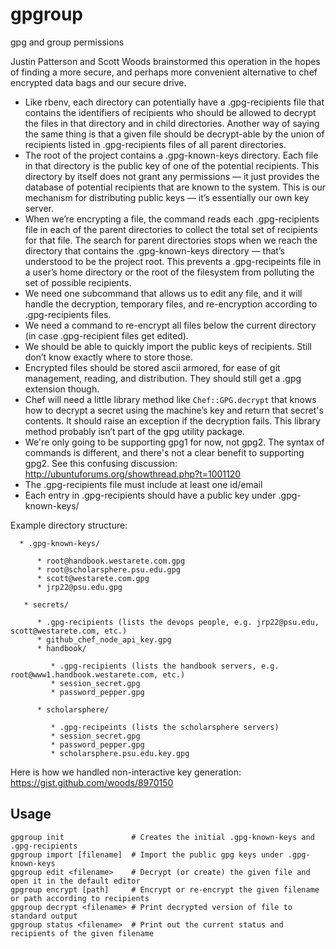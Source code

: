 gpgroup
=======

gpg and group permissions

Justin Patterson and Scott Woods brainstormed this operation in the hopes of finding a more secure,
and perhaps more convenient alternative to chef encrypted data bags and our secure drive.

- Like rbenv, each directory can potentially have a .gpg-recipients file that contains the
  identifiers of recipients who should be allowed to decrypt the files in that directory and in
  child directories. Another way of saying the same thing is that a given file should be
  decrypt-able by the union of recipients listed in .gpg-recipients files of all parent directories.
- The root of the project contains a .gpg-known-keys directory. Each file in that directory is the
  public key of one of the potential recipients. This directory by itself does not grant any
  permissions — it just provides the database of potential recipients that are known to the system.
  This is our mechanism for distributing public keys — it’s essentially our own key server.
- When we’re encrypting a file, the command reads each .gpg-recipients file in each of the parent
  directories to collect the total set of recipients for that file. The search for parent
  directories stops when we reach the directory that contains the .gpg-known-keys directory —
  that’s understood to be the project root. This prevents a .gpg-recipeints file in a user’s home
  directory or the root of the filesystem from polluting the set of possible recipients.
- We need one subcommand that allows us to edit any file, and it will handle the decryption,
  temporary files, and re-encryption according to .gpg-recipients files.
- We need a command to re-encrypt all files below the current directory (in case .gpg-recipient
  files get edited).
- We should be able to quickly import the public keys of recipients. Still don’t know exactly
  where to store those.
- Encrypted files should be stored ascii armored, for ease of git management, reading, and
  distribution. They should still get a .gpg extension though.
- Chef will need a little library method like `Chef::GPG.decrypt` that knows how to decrypt a
  secret using the machine’s key and return that secret's contents. It should raise an exception
  if the decryption fails. This library method probably isn’t part of the gpg utility package.
- We're only going to be supporting gpg1 for now, not gpg2. The syntax of commands is different,
  and there's not a clear benefit to supporting gpg2. See this confusing discussion:
  http://ubuntuforums.org/showthread.php?t=1001120
- The .gpg-recipients file must include at least one id/email
- Each entry in .gpg-recipients should have a public key under .gpg-known-keys/

Example directory structure:

```
  * .gpg-known-keys/

      * root@handbook.westarete.com.gpg
      * root@scholarsphere.psu.edu.gpg
      * scott@westarete.com.gpg
      * jrp22@psu.edu.gpg

   * secrets/

      * .gpg-recipients (lists the devops people, e.g. jrp22@psu.edu, scott@westarete.com, etc.) 
      * github_chef_node_api_key.gpg
      * handbook/

         * .gpg-recipients (lists the handbook servers, e.g. root@www1.handbook.westarete.com, etc.)
         * session_secret.gpg
         * password_pepper.gpg

      * scholarsphere/

         * .gpg-recipeints (lists the scholarsphere servers)
         * session_secret.gpg
         * password_pepper.gpg
         * scholarsphere.psu.edu.key.gpg
```

Here is how we handled non-interactive key generation: https://gist.github.com/woods/8970150 

## Usage

    gpgroup init               # Creates the initial .gpg-known-keys and .gpg-recipients
    gpgroup import [filename]  # Import the public gpg keys under .gpg-known-keys
    gpgroup edit <filename>    # Decrypt (or create) the given file and open it in the default editor
    gpgroup encrypt [path]     # Encrypt or re-encrypt the given filename or path according to recipients
    gpgroup decrypt <filename> # Print decrypted version of file to standard output
    gpgroup status <filename>  # Print out the current status and recipients of the given filename
